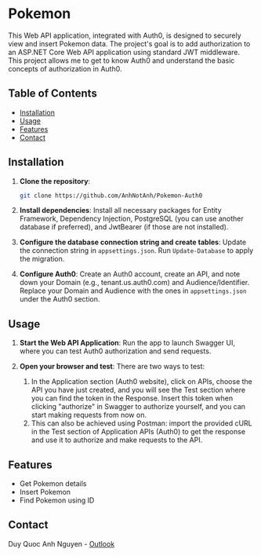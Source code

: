 # Pokemon
This Web API application, integrated with Auth0, is designed to securely view and insert Pokemon data. The project's goal is to add authorization to an ASP.NET Core Web API application using standard JWT middleware. This project allows me to get to know Auth0 and understand the basic concepts of authorization in Auth0.

## Table of Contents
- [Installation](#installation)
- [Usage](#usage)
- [Features](#features)
- [Contact](#contact)

## Installation

1. **Clone the repository**:
    ```bash
    git clone https://github.com/AnhNotAnh/Pokemon-Auth0
    ```

2. **Install dependencies**:
    Install all necessary packages for Entity Framework, Dependency Injection, PostgreSQL (you can use another database if preferred), and JwtBearer (if those are not installed).

3. **Configure the database connection string and create tables**:
    Update the connection string in `appsettings.json`.
    Run `Update-Database` to apply the migration.

4. **Configure Auth0**:
    Create an Auth0 account, create an API, and note down your Domain (e.g., tenant.us.auth0.com) and Audience/Identifier.
    Replace your Domain and Audience with the ones in `appsettings.json` under the Auth0 section.

## Usage

1. **Start the Web API Application**:
    Run the app to launch Swagger UI, where you can test Auth0 authorization and send requests.

2. **Open your browser and test**:
    There are two ways to test:
    1. In the Application section (Auth0 website), click on APIs, choose the API you have just created, and you will see the Test section where you can find the token in the Response. 
    Insert this token when clicking "authorize" in Swagger to authorize yourself, and you can start making requests from now on.
    2. This can also be achieved using Postman: import the provided cURL in the Test section of Application APIs (Auth0) to get the response and use it to authorize and make requests to the API.

## Features

- Get Pokemon details
- Insert Pokemon
- Find Pokemon using ID

## Contact

Duy Quoc Anh Nguyen - [Outlook](mailto:QuocAnhWork@outlook.com)
